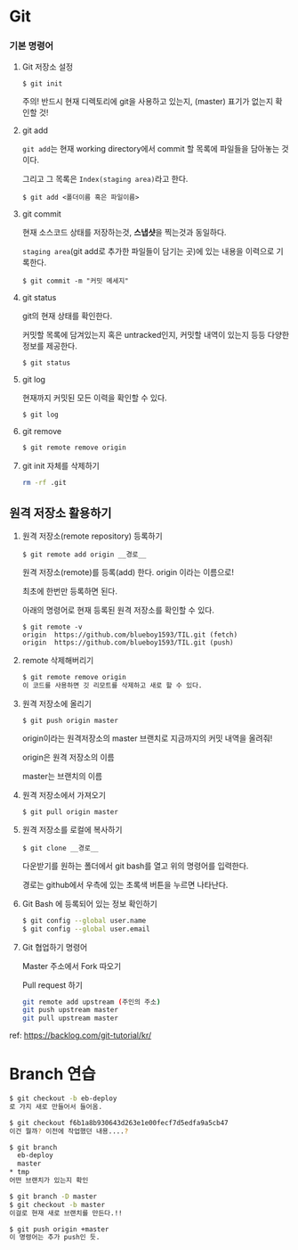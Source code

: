 # Git

### 기본 명령어

1. Git 저장소 설정

   ```
   $ git init
   ```

   주의! 반드시 현재 디렉토리에 git을 사용하고 있는지, (master) 표기가 없는지 확인할 것!

2. git add

   `git add`는 현재 working directory에서 commit 할 목록에 파일들을 담아놓는 것이다.

   그리고 그 목록은 `Index(staging area)`라고 한다.

   ```
   $ git add <폴더이름 혹은 파일이름>
   ```

3. git commit

   현재 소스코드 상태를 저장하는것, **스냅샷**을 찍는것과 동일하다.

   `staging area`(git add로 추가한 파일들이 담기는 곳)에 있는 내용을 이력으로 기록한다.

   ```
   $ git commit -m "커밋 메세지"
   ```

4. git status

   git의 현재 상태를 확인한다.

   커밋할 목록에 담겨있는지 혹은 untracked인지, 커밋할 내역이 있는지 등등 다양한 정보를 제공한다.

   ```
   $ git status
   ```

5. git log

   현재까지 커밋된 모든 이력을 확인할 수 있다.

   ```
   $ git log
   ```
   
6. git remove

   ```bash
   $ git remote remove origin
   ```

7. git init 자체를 삭제하기

   ```bash
   rm -rf .git
   ```



## 원격 저장소 활용하기



1. 원격 저장소(remote repository) 등록하기

   ```
   $ git remote add origin __경로__
   ```

   원격 저장소(remote)를 등록(add) 한다. origin 이라는 이름으로!

   최초에 한번만 등록하면 된다.

   아래의 명령어로 현재 등록된 원격 저장소를 확인할 수 있다.

   ```
   $ git remote -v
   origin  https://github.com/blueboy1593/TIL.git (fetch)
   origin  https://github.com/blueboy1593/TIL.git (push)
   ```

2. remote 삭제해버리기

   ```bash
   $ git remote remove origin
   이 코드를 사용하면 깃 리모트를 삭제하고 새로 할 수 있다.
   ```

3. 원격 저장소에 올리기

   ```
   $ git push origin master
   ```

   origin이라는 원격저장소의 master 브랜치로 지금까지의 커밋 내역을 올려줘!

   origin은 원격 저장소의 이름

   master는 브랜치의 이름

4. 원격 저장소에서 가져오기

   ```
   $ git pull origin master
   ```

5. 원격 저장소를 로컬에 복사하기

   ```
   $ git clone __경로__
   ```

   다운받기를 원하는 폴더에서 git bash를 열고 위의 명령어를 입력한다.

   경로는 github에서 우측에 있는 초록색 버튼을 누르면 나타난다.
   
6. Git Bash 에 등록되어 있는 정보 확인하기

   ```bash
   $ git config --global user.name
   $ git config --global user.email
   ```

7. Git 협업하기 명령어

   Master 주소에서 Fork 따오기

   Pull request 하기

   ```bash
   git remote add upstream (주인의 주소)
   git push upstream master
   git pull upstream master
   ```

   

ref: https://backlog.com/git-tutorial/kr/



# Branch 연습

```bash
$ git checkout -b eb-deploy
로 가지 새로 만들어서 들어옴.

$ git checkout f6b1a8b930643d263e1e00fecf7d5edfa9a5cb47
이건 뭘까? 이전에 작업했던 내용....?

$ git branch
  eb-deploy
  master
* tmp
어떤 브랜치가 있는지 확인

$ git branch -D master
$ git checkout -b master
이걸로 현재 새로 브랜치를 만든다.!!

$ git push origin +master
이 명령어는 추가 push인 듯.

```


